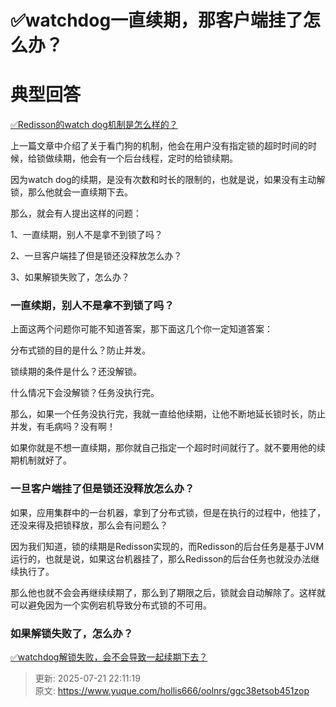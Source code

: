 # ✅watchdog一直续期，那客户端挂了怎么办？

# 典型回答


[✅Redisson的watch dog机制是怎么样的？](https://www.yuque.com/hollis666/oolnrs/fg0f0wh41g8eu5ik)



上一篇文章中介绍了关于看门狗的机制，他会在用户没有指定锁的超时时间的时候，给锁做续期，他会有一个后台线程，定时的给锁续期。



因为watch dog的续期，是没有次数和时长的限制的，也就是说，如果没有主动解锁，那么他就会一直续期下去。



那么，就会有人提出这样的问题：



1、一直续期，别人不是拿不到锁了吗？

2、一旦客户端挂了但是锁还没释放怎么办？

3、如果解锁失败了，怎么办？



### 一直续期，别人不是拿不到锁了吗？


上面这两个问题你可能不知道答案，那下面这几个你一定知道答案：



分布式锁的目的是什么？防止并发。



锁续期的条件是什么？还没解锁。



什么情况下会没解锁？任务没执行完。



那么，如果一个任务没执行完，我就一直给他续期，让他不断地延长锁时长，防止并发，有毛病吗？没有啊！



如果你就是不想一直续期，那你就自己指定一个超时时间就行了。就不要用他的续期机制就好了。



### 一旦客户端挂了但是锁还没释放怎么办？


如果，应用集群中的一台机器，拿到了分布式锁，但是在执行的过程中，他挂了，还没来得及把锁释放，那么会有问题么？



因为我们知道，锁的续期是Redisson实现的，而Redisson的后台任务是基于JVM运行的，也就是说，如果这台机器挂了，那么Redisson的后台任务也就没办法继续执行了。



那么他也就不会会再继续续期了，那么到了期限之后，锁就会自动解除了。这样就可以避免因为一个实例宕机导致分布式锁的不可用。



### 如果解锁失败了，怎么办？


[✅watchdog解锁失败，会不会导致一起续期下去？](https://www.yuque.com/hollis666/oolnrs/kufqnzmzvxm2sf5o)



> 更新: 2025-07-21 22:11:19  
> 原文: <https://www.yuque.com/hollis666/oolnrs/ggc38etsob451zop>